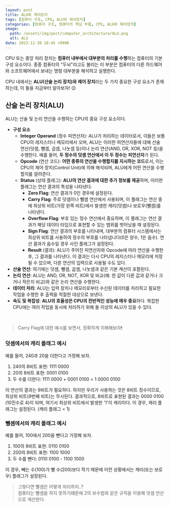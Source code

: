 ```yaml
---
layout: post
title: ALU와 제어장치
tags: [컴퓨터 구조, CPU, ALU와 제어장치]
categories: [컴퓨터 구조, 컴퓨터의 핵심 부품, CPU, ALU와 제어장치]
image:
  path: /assets/img/post/computer_architecture/ALU.png
  alt: ALU
date: 2023-11-30 18:45 +0900
---
```


CPU 또는 중앙 처리 장치는 **컴퓨터 내부에서 대부분의 처리를 수행**하는 컴퓨터의 기본 구성 요소이다. 종종 컴퓨터의 "두뇌"라고도 불리는 이 부분은 컴퓨터의 다른 하드웨어와 소프트웨어에서 보내는 명령 대부분을 해석하고 실행한다.

CPU 내에서는 **ALU(산술 논리 장치)와 제어 장치**라는 두 가지 중요한 구성 요소가 존재하는데, 이 둘을 지금부터 알아보자! 😉

## 산술 논리 장치(ALU)

ALU는 산술 및 논리 연산을 수행하는 CPU의 중요 구성 요소이다.

- **구성 요소**
  - **Integer Operand** (정수 피연산자): ALU가 처리하는 데이터로서, 이들은 보통 CPU의 레지스터나 메모리에서 오며, ALU는 이러한 피연산자들에 대해 산술 연산(덧셈, 뺄셈, 곱셈, 나눗셈 등)이나 논리 연산(AND, OR, XOR, NOT 등)을 수행한다. 예를 들어, **두 정수의 덧셈 연산에서 이 두 정수는 피연산자**가 된다.
  - **Opcode** (연산 코드): **어떤 종류의 연산을 수행할지를 지시하는 코드**로서, 이는 CPU의 제어 장치(Control Unit)에 의해 해석되며, ALU에게 어떤 연산을 수행할지를 알려준다.
  - **Status** (상태 플래그): **ALU의 연산 결과에 대한 추가 정보를 제공**하며, 이러한 플래그는 연산 결과의 특성을 나타낸다.
    - **Zero Flag**: 연산 결과가 0인 경우에 설정된다.
    - **Carry Flag**: 주로 덧셈이나 뺄셈 연산에서 사용되며, 이 플래그는 연산 중에 최상위 비트(가장 왼쪽 비트)에서 발생한 캐리(덧셈)나 보로우(뺄셈)를 나타낸다.
    - **Overflow Flag**: 부호 있는 정수 연산에서 중요하며, 이 플래그는 연산 결과가 해당 데이터 타입으로 표현할 수 있는 범위를 벗어났을 때 설정된다.
    - **Sign Flag**: 연산 결과의 부호를 나타내며, 대부분의 컴퓨터 시스템에서는 최상위 비트를 사용하여 정수의 부호를 나타냅니다(0은 양수, 1은 음수). 연산 결과가 음수일 경우 사인 플래그가 설정된다.
    - **Result** (결과): ALU가 주어진 피연산자와 Opcode에 따라 연산을 수행한 후, 그 결과를 나타낸다. 이 결과는 다시 CPU의 레지스터나 메모리에 저장될 수 있으며, 다른 연산의 입력으로 사용될 수도 있다.
- **산술 연산**: 여기에는 덧셈, 뺄셈, 곱셈, 나눗셈과 같은 기본 계산이 포함된다.
- **논리 연산**: ALU는 AND, OR, NOT, XOR 및 비교(예: 한 값이 다른 값과 같거나 크거나 작은지 비교)와 같은 논리 연산을 수행한다.
- **데이터 처리**: ALU는 입력 장치나 메모리로부터 수신된 데이터를 처리하고 필요한 작업을 수행한 후 출력을 적절한 대상으로 보낸다.
- **속도 및 복잡성**: **ALU의 효율성은 CPU의 전반적인 성능에 매우 중요**하다. 복잡한 CPU에는 여러 작업을 동시에 처리하기 위해 둘 이상의 ALU가 있을 수 있다.

<br>

> Carry Flag에 대한 예시를 보면서, 정확하게 이해해보자❗️

### 덧셈에서의 캐리 플래그 예시

예를 들어, 240과 20을 더한다고 가정해 보자.

1. 240의 8비트 표현: 1111 0000 <br>
2. 20의 8비트 표현: 0001 0100 <br>
3. 두 수를 더한다: 1111 0000 + 0001 0100 = 1 0000 0100 <br>

이 연산의 결과는 9비트가 필요하다. 하지만 우리가 사용하는 것은 8비트 정수이므로, 최상위 비트(9번째 비트)는 무시된다. 결과적으로, 8비트로 표현된 결과는 0000 0100 (10진수로 4)이 되며, 여기서 최상위 비트에서 발생한 '1'이 캐리이다. 이 경우, 캐리 플래그는 설정된다. (캐리 플래그 = 1)

### 뺄셈에서의 캐리 플래그 예시

예를 들어, 100에서 200을 뺀다고 가정해 보자.

1. 100의 8비트 표현: 0110 0100
2. 200의 8비트 표현: 1100 1000
3. 두 수를 뺀다: 0110 0100 - 1100 1000

이 경우, 빼는 수(100)가 뺄 수(200)보다 작기 때문에 이런 상황에서는 캐리(또는 보로우) 플래그가 설정된다.

> 그렇다면 뺼셈은 어떻게 처리하지..? <br>
> 컴퓨터는 뺼셈을 하지 못하기떄문에 2의 보수법와 같은 규칙을 이용해 덧셈 연산으로 계산한다.
